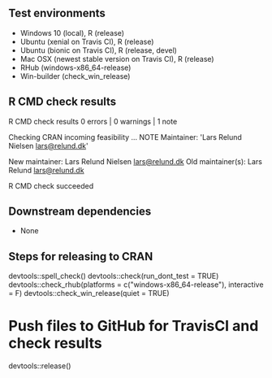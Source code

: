 ## Test environments
* Windows 10 (local), R (release)
* Ubuntu (xenial on Travis CI), R (release)
* Ubuntu (bionic on Travis CI), R (release, devel)
* Mac OSX (newest stable version on Travis CI), R (release)
* RHub (windows-x86_64-release)
* Win-builder (check_win_release)


## R CMD check results
R CMD check results
0 errors | 0 warnings | 1 note

Checking CRAN incoming feasibility ... NOTE
Maintainer: 'Lars Relund Nielsen <lars@relund.dk>'

New maintainer:
  Lars Relund Nielsen <lars@relund.dk>
Old maintainer(s):
  Lars Relund <lars@relund.dk>

R CMD check succeeded


## Downstream dependencies
* None


## Steps for releasing to CRAN
devtools::spell_check()
devtools::check(run_dont_test = TRUE)
devtools::check_rhub(platforms = c("windows-x86_64-release"), interactive = F)
devtools::check_win_release(quiet = TRUE)
 # Push files to GitHub for TravisCI and check results 
devtools::release()

